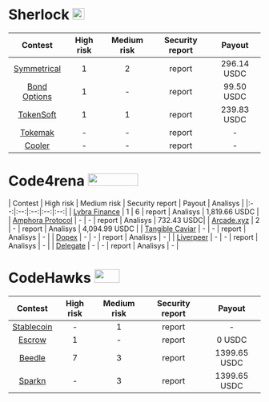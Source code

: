 # Sherlock <img src="https://audits.sherlock.xyz/_next/static/media/sherlock_logo.dc2b3290.svg" width=24 height=23.5>

| Contest | High risk | Medium risk | Security report | Payout |
|:--:|:--:|:--:|:--:|:--:|
| [Symmetrical](https://audits.sherlock.xyz/contests/85)| 1 | 2 | report | 296.14 USDC | 
| [Bond Options](https://audits.sherlock.xyz/contests/99) | 1 | - | report | 99.50 USDC |  
| [TokenSoft](https://audits.sherlock.xyz/contests/100) | 1 | 1 | report | 239.83 USDC | 
| [Tokemak](https://audits.sherlock.xyz/contests/101) | - | - | report | - | 
| [Cooler](https://audits.sherlock.xyz/contests/107) | - | - | report | - | 

# Code4rena <img src="https://code4rena.com/logos/c4-logo.svg" width=100 height=25>

| Contest | High risk | Medium risk | Security report  | Payout  | Analisys |
|:--:|:--:|:--:|:--:|:--:|
| [Lybra Finance](https://code4rena.com/contests/2023-06-lybra-finance#top) | 1 | 6 | report | Analisys | 1,819.66 USDC |
| [Amphora Protocol](https://code4rena.com/contests/2023-07-amphora-protocol#top) | - | - | report | Analisys | 732.43 USDC|
| [Arcade.xyz](https://code4rena.com/contests/2023-07-arcadexyz#top) | 2 | - | report | Analisys | 4,094.99 USDC |
| [Tangible Caviar](https://code4rena.com/contests/2023-08-tangible-caviar#top) | - | - | report | Analisys | - |
| [Dopex](https://code4rena.com/contests/2023-08-dopex#top) | - | - | report | Analisys | - |
| [Liverpeer](https://code4rena.com/contests/2023-08-livepeer-onchain-treasury-upgrade#top) | - | - | report | Analisys | - |
| [Delegate](https://code4rena.com/contests/2023-09-delegate#top) | - | - | report | Analisys | - |

# CodeHawks <img src="https://res.cloudinary.com/droqoz7lg/image/upload/v1689080263/snhkgvtsidryjdtx0pce.png" width=50 height=27>

| Contest | High risk | Medium risk | Security report | Payout |
|:--:|:--:|:--:|:--:|:--:|
| [Stablecoin](https://www.codehawks.com/contests/cljx3b9390009liqwuedkn0m0) | - | 1 | report | - |
| [Escrow](https://www.codehawks.com/contests/cljyfxlc40003jq082s0wemya) | 1 | - | report | 0 USDC |
| [Beedle](https://www.codehawks.com/contests/clkbo1fa20009jr08nyyf9wbx) | 7 | 3 | report | 1399.65 USDC |
| [Sparkn](https://www.codehawks.com/contests/clkbo1fa20009jr08nyyf9wbx) | - | 3 | report | 1399.65 USDC |
